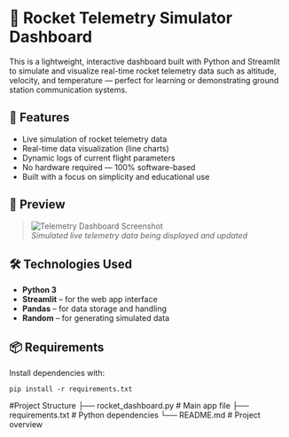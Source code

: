 # 🚀 Rocket Telemetry Simulator Dashboard

This is a lightweight, interactive dashboard built with Python and Streamlit to simulate and visualize real-time rocket telemetry data such as altitude, velocity, and temperature — perfect for learning or demonstrating ground station communication systems.

## 🌟 Features

- Live simulation of rocket telemetry data
- Real-time data visualization (line charts)
- Dynamic logs of current flight parameters
- No hardware required — 100% software-based
- Built with a focus on simplicity and educational use

## 📸 Preview

> ![Telemetry Dashboard Screenshot](screenshot.png)  
> *Simulated live telemetry data being displayed and updated*

## 🛠️ Technologies Used

- **Python 3**
- **Streamlit** – for the web app interface
- **Pandas** – for data storage and handling
- **Random** – for generating simulated data

## 📦 Requirements

Install dependencies with:


```
pip install -r requirements.txt
```
#Project Structure
├── rocket_dashboard.py      # Main app file
├── requirements.txt         # Python dependencies
└── README.md                # Project overview

